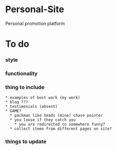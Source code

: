 # Personal-Site
Personal promotion platform 

# To do

  ### style
    
  ### functionality

  ### thing to include
    * examples of best work (my work)
    * blog ???
    * testimonials (absent)
    * GAME?
      * packman like heads (mine) chase pointer
      * you loose if they catch you 
        * you are redirected to somewhere funny?
      * collect items from different pages on site?

  ### things to update
